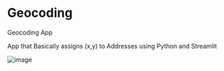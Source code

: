 # Geocoding

Geocoding App 

App that Basically assigns (x,y) to Addresses using Python and Streamlit

![image](https://github.com/KimutaiLawrence/Geocoding/assets/96698447/a6c42174-35a6-441d-ae0a-c7f8d839b1c7)
